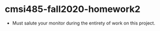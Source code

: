 # cmsi485-fall2020-homework2
* Must salute your monitor during the entirety of work on this project.
